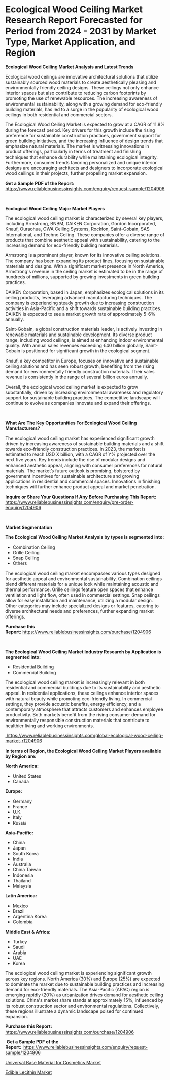 <p><h1>Ecological Wood Ceiling Market Research Report Forecasted for Period from 2024 -  2031 by Market Type, Market Application, and Region</h1></p><p><strong>Ecological Wood Ceiling Market Analysis and Latest Trends</strong></p>
<p><p>Ecological wood ceilings are innovative architectural solutions that utilize sustainably sourced wood materials to create aesthetically pleasing and environmentally friendly ceiling designs. These ceilings not only enhance interior spaces but also contribute to reducing carbon footprints by promoting the use of renewable resources. The increasing awareness of environmental sustainability, along with a growing demand for eco-friendly building materials, has led to a surge in the popularity of ecological wood ceilings in both residential and commercial sectors.</p><p>The Ecological Wood Ceiling Market is expected to grow at a CAGR of 11.8% during the forecast period. Key drivers for this growth include the rising preference for sustainable construction practices, government support for green building initiatives, and the increasing influence of design trends that emphasize natural materials. The market is witnessing innovations in product offerings, particularly in terms of treatment and finishing techniques that enhance durability while maintaining ecological integrity. Furthermore, consumer trends favoring personalized and unique interior designs are encouraging architects and designers to incorporate ecological wood ceilings in their projects, further propelling market expansion.</p></p>
<p><strong>Get a Sample PDF of the Report:&nbsp;</strong> <a href="https://www.reliablebusinessinsights.com/enquiry/request-sample/1204906?utm_campaign=60&utm_medium=2&utm_source=Github&utm_content=ia&utm_term=31122024&utm_id=ecological-wood-ceiling">https://www.reliablebusinessinsights.com/enquiry/request-sample/1204906</a></p>
<p>&nbsp;</p>
<p><strong>Ecological Wood Ceiling Major Market Players</strong></p>
<p><p>The ecological wood ceiling market is characterized by several key players, including Armstrong, BNBM, DAIKEN Corporation, Gordon Incorporated, Knauf, Ouraohua, OWA Ceiling Systems, Rockfon, Saint-Gobain, SAS International, and Techno Ceiling. These companies offer a diverse range of products that combine aesthetic appeal with sustainability, catering to the increasing demand for eco-friendly building materials.</p><p>Armstrong is a prominent player, known for its innovative ceiling solutions. The company has been expanding its product lines, focusing on sustainable materials and designs. With a significant market presence in North America, Armstrong's revenue in the ceiling market is estimated to be in the range of hundreds of millions, supported by growing investments in green building practices.</p><p>DAIKEN Corporation, based in Japan, emphasizes ecological solutions in its ceiling products, leveraging advanced manufacturing techniques. The company is experiencing steady growth due to increasing construction activities in Asia-Pacific and a shift towards sustainable building practices. DAIKEN is expected to see a market growth rate of approximately 5-6% annually.</p><p>Saint-Gobain, a global construction materials leader, is actively investing in renewable materials and sustainable development. Its diverse product range, including wood ceilings, is aimed at enhancing indoor environmental quality. With annual sales revenues exceeding €40 billion globally, Saint-Gobain is positioned for significant growth in the ecological segment.</p><p>Knauf, a key competitor in Europe, focuses on innovative and sustainable ceiling solutions and has seen robust growth, benefiting from the rising demand for environmentally friendly construction materials. Their sales revenue is consistently in the range of several billion euros annually.</p><p>Overall, the ecological wood ceiling market is expected to grow substantially, driven by increasing environmental awareness and regulatory support for sustainable building practices. The competitive landscape will continue to evolve as companies innovate and expand their offerings.</p></p>
<p>&nbsp;</p>
<p><strong>What Are The Key Opportunities For Ecological Wood Ceiling Manufacturers?</strong></p>
<p><p>The ecological wood ceiling market has experienced significant growth driven by increasing awareness of sustainable building materials and a shift towards eco-friendly construction practices. In 2023, the market is estimated to reach USD X billion, with a CAGR of Y% projected over the next five years. Key trends include the rise of modular designs and enhanced aesthetic appeal, aligning with consumer preferences for natural materials. The market’s future outlook is promising, bolstered by government incentives for sustainable architecture and growing applications in residential and commercial spaces. Innovations in finishing techniques will further enhance product appeal and market penetration.</p></p>
<p><strong>Inquire or Share Your Questions If Any Before Purchasing This Report:</strong> <a href="https://www.reliablebusinessinsights.com/enquiry/pre-order-enquiry/1204906?utm_campaign=60&utm_medium=2&utm_source=Github&utm_content=ia&utm_term=31122024&utm_id=ecological-wood-ceiling">https://www.reliablebusinessinsights.com/enquiry/pre-order-enquiry/1204906</a></p>
<p>&nbsp;</p>
<p><strong>Market Segmentation</strong></p>
<p><strong>The Ecological Wood Ceiling Market Analysis by types is segmented into:</strong></p>
<p><ul><li>Combination Ceiling</li><li>Grille Ceiling</li><li>Snap Ceiling</li><li>Others</li></ul></p>
<p><p>The ecological wood ceiling market encompasses various types designed for aesthetic appeal and environmental sustainability. Combination ceilings blend different materials for a unique look while maintaining acoustic and thermal performance. Grille ceilings feature open spaces that enhance ventilation and light flow, often used in commercial settings. Snap ceilings allow for easy installation and maintenance, utilizing a modular design. Other categories may include specialized designs or features, catering to diverse architectural needs and preferences, further expanding market offerings.</p></p>
<p><strong>Purchase this Report:&nbsp;</strong><a href="https://www.reliablebusinessinsights.com/purchase/1204906?utm_campaign=60&utm_medium=2&utm_source=Github&utm_content=ia&utm_term=31122024&utm_id=ecological-wood-ceiling">https://www.reliablebusinessinsights.com/purchase/1204906</a></p>
<p>&nbsp;</p>
<p><strong>The Ecological Wood Ceiling Market Industry Research by Application is segmented into:</strong></p>
<p><ul><li>Residential Building</li><li>Commercial Building</li></ul></p>
<p><p>The ecological wood ceiling market is increasingly relevant in both residential and commercial buildings due to its sustainability and aesthetic appeal. In residential applications, these ceilings enhance interior spaces with natural beauty while promoting eco-friendly living. In commercial settings, they provide acoustic benefits, energy efficiency, and a contemporary atmosphere that attracts customers and enhances employee productivity. Both markets benefit from the rising consumer demand for environmentally responsible construction materials that contribute to healthier living and working environments.</p></p>
<p><a href="https://www.reliablebusinessinsights.com/global-ecological-wood-ceiling-market-r1204906?utm_campaign=60&utm_medium=2&utm_source=Github&utm_content=ia&utm_term=31122024&utm_id=ecological-wood-ceiling">&nbsp;https://www.reliablebusinessinsights.com/global-ecological-wood-ceiling-market-r1204906</a></p>
<p><strong>In terms of Region, the Ecological Wood Ceiling Market Players available by Region are:</strong></p>
<p>
    <p> <strong> North America: </strong>
        <ul>
            <li>United States</li>
            <li>Canada</li>
        </ul>
        </p> 
    <p> <strong> Europe: </strong>
        <ul>
            <li>Germany</li>
            <li>France</li>
            <li>U.K.</li>
            <li>Italy</li>
            <li>Russia</li>
        </ul>
        </p> 
    <p> <strong> Asia-Pacific: </strong>
        <ul>
            <li>China</li>
            <li>Japan</li>
            <li>South Korea</li>
            <li>India</li>
            <li>Australia</li>
            <li>China Taiwan</li>
            <li>Indonesia</li>
            <li>Thailand</li>
            <li>Malaysia</li>
        </ul>
        </p> 
    <p> <strong> Latin America: </strong>
        <ul>
            <li>Mexico</li>
            <li>Brazil</li>
            <li>Argentina Korea</li>
            <li>Colombia</li>
        </ul>
        </p> 
    <p> <strong> Middle East & Africa: </strong>
        <ul>
            <li>Turkey</li>
            <li>Saudi</li>
            <li>Arabia</li>
            <li>UAE</li>
            <li>Korea</li>
        </ul>
    </p>
    </p>
<p><p>The ecological wood ceiling market is experiencing significant growth across key regions. North America (30%) and Europe (25%) are expected to dominate the market due to sustainable building practices and increasing demand for eco-friendly materials. The Asia-Pacific (APAC) region is emerging rapidly (20%) as urbanization drives demand for aesthetic ceiling solutions. China's market share stands at approximately 15%, influenced by its robust construction sector and environmental regulations. Collectively, these regions illustrate a dynamic landscape poised for continued expansion.</p></p>
<p><strong>Purchase this Report: </strong><a href="https://www.reliablebusinessinsights.com/purchase/1204906?utm_campaign=60&utm_medium=2&utm_source=Github&utm_content=ia&utm_term=31122024&utm_id=ecological-wood-ceiling">https://www.reliablebusinessinsights.com/purchase/1204906</a></p>
<p>&nbsp;<strong>Get a Sample PDF of the Report:&nbsp;&nbsp;</strong><a href="https://www.reliablebusinessinsights.com/enquiry/request-sample/1204906?utm_campaign=60&utm_medium=2&utm_source=Github&utm_content=ia&utm_term=31122024&utm_id=ecological-wood-ceiling">https://www.reliablebusinessinsights.com/enquiry/request-sample/1204906</a></p>
<p><strong></strong></p>
<p><p><a href="https://github.com/carendesrochers299/Market-Research-Report-List-1/blob/main/universal-base-material-for-cosmetics-market.md?utm_campaign=60&utm_medium=2&utm_source=Github&utm_content=ia&utm_term=31122024&utm_id=ecological-wood-ceiling">Universal Base Material for Cosmetics Market</a></p><p><a href="https://github.com/chaturberville8181/Market-Research-Report-List-1/blob/main/edible-lecithin-market.md?utm_campaign=60&utm_medium=2&utm_source=Github&utm_content=ia&utm_term=31122024&utm_id=ecological-wood-ceiling">Edible Lecithin Market</a></p></p>